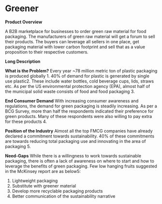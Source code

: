 # Greener

**Product Overview**

A B2B marketplace for businesses to order green raw material for food packaging. The manufacturers of green raw material will get a forum to sell their products. The buyers can leverage all sellers in one place, get packaging material with lower carbon footprint and sell that as a value proposition to their respective customers.

**Long Description**

**What is the Problem?**
Every year ~78 million metric ton of plastic packaging is produced globally 1. 40% of demand for plastic is generated by single use plastic2. These include water bottles, cold beverage cups, lids, straws etc.
As per the US environmental protection agency (EPA), almost half of the municipal solid waste consists of food and food packaging 3.

**End Consumer Demand**
With increasing consumer awareness and regulations, the demand for green packaging is steadily increasing. As per a BCG Survey, more than half the respondents indicated their preference for green products. Many of these respondents were also willing to pay extra for these products 4.

**Position of the Industry**
Almost all the top FMCG companies have already declared a commitment towards sustainability. 40% of these commitments are towards reducing total packaging use and innovating in the area of packaging 5.

**Need-Gaps**
While there is a willingness to work towards sustainable packaging, there is often a lack of awareness on where to start and how to leverage the benefits of green packaging. 
Few low hanging fruits suggested in the McKinsey report are as below5:
  1. Lightweight packaging
  2. Substitute with greener material
  3. Develop more recyclable packaging products
  4. Better communication of the sustainability narrative


